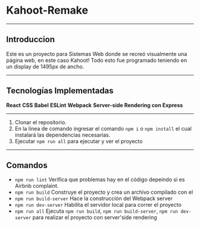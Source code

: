 # Kahoot-Remake
***
## Introduccion
Este es un proyecto para Sistemas Web donde se recreó visualmente una página web, en este caso Kahoot! Todo esto fue programado teniendo en un display de 1495px de ancho.

***

## Tecnologías Implementadas
**React**
**CSS**
**Babel**
**ESLint**
**Webpack**
**Server-side Rendering con Express**

***

1. Clonar el repositorio.
2. En la línea de comando ingresar el comando `npm i` o `npm install` el cual instalará las dependencias necesarias.
3. Ejecutar `npm run all` para ejecutar y ver el proyecto

***

## Comandos
* `npm run lint` Verifica que problemas hay en el código depeindo si es Airbnb complaint.
* `npm run build` Construye el proyecto y crea un archivo compilado con el
* `npm run build-server` Hace la construcción del Webpack server
* `npm run dev-server` Habilita el servidor local para correr el proyecto
* `npm run all`  Ejecuta `npm run build`, `npm run build-server`, `npm run dev-server` para realizar el proyecto con server'side rendering
